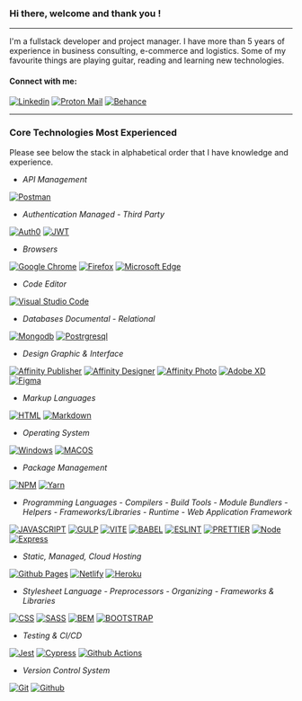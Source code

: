 ### Hi there, welcome and thank you !

---
I'm a fullstack developer and project manager. I have more than 5 years of experience in business consulting, e-commerce and logistics. Some of my favourite things are playing guitar, reading and learning new technologies.

#### Connect with me:
[![Linkedin](https://img.shields.io/badge/LinkedIn-0077B5?style=for-the-badge&logo=linkedin&logoColor=white)](https://linkedin.com/in/heitor-bonatto)
[![Proton Mail](https://img.shields.io/badge/ProtonMail-8B89CC?style=for-the-badge&logo=protonmail&logoColor=white)](https://protonmail.com/)
[![Behance](https://img.shields.io/badge/Behance-1769FF.svg?style=for-the-badge&logo=Behance&logoColor=white)](https://www.behance.net/heitorbonatto)
<!--[![Dribbble](https://img.shields.io/badge/Dribbble-EA4C89.svg?style=for-the-badge&logo=Dribbble&logoColor=white)]()-->

---

### Core Technologies Most Experienced

Please see below the stack in alphabetical order that I have knowledge and experience.

- *API Management* 

[![Postman](https://img.shields.io/badge/Postman-FF6C37.svg?style=for-the-badge&logo=Postman&logoColor=white)](https://www.postman.com/)

- *Authentication Managed - Third Party* 

[![Auth0](https://img.shields.io/badge/Auth0-EB5424.svg?style=for-the-badge&logo=Auth0&logoColor=white)](https://auth0.com/)
[![JWT](https://img.shields.io/badge/JSON%20Web%20Tokens-000000.svg?style=for-the-badge&logo=JSON-Web-Tokens&logoColor=white)](https://jwt.io/)

- *Browsers* 

[![Google Chrome](https://img.shields.io/badge/Google%20Chrome-4285F4.svg?style=for-the-badge&logo=Google-Chrome&logoColor=white)](https://www.google.com/intl/en_us/chrome/)
[![Firefox](https://img.shields.io/badge/Firefox%20Browser-FF7139.svg?style=for-the-badge&logo=Firefox-Browser&logoColor=white)](https://www.mozilla.org/en-US/firefox/developer/)
[![Microsoft Edge](https://img.shields.io/badge/Microsoft%20Edge-0078D7.svg?style=for-the-badge&logo=Microsoft-Edge&logoColor=white)](https://www.microsoft.com/en-us/edge)

- *Code Editor* 

[![Visual Studio Code](https://img.shields.io/badge/Visual%20Studio%20Code-007ACC.svg?style=for-the-badge&logo=Visual-Studio-Code&logoColor=white)](https://code.visualstudio.com/)

- *Databases Documental - Relational* 

[![Mongodb](https://img.shields.io/badge/MongoDB-47A248.svg?style=for-the-badge&logo=MongoDB&logoColor=white)](https://www.mongodb.com/)
[![Postrgresql](https://img.shields.io/badge/PostgreSQL-4169E1.svg?style=for-the-badge&logo=PostgreSQL&logoColor=white)](https://www.postgresql.org/)

- *Design Graphic & Interface* 

[![Affinity Publisher](https://img.shields.io/badge/Affinity%20Publisher-C9284D.svg?style=for-the-badge&logo=Affinity-Publisher&logoColor=white)](https://affinity.serif.com/en-us/publisher/)
[![Affinity Designer](https://img.shields.io/badge/Affinity%20Designer-1B72BE.svg?style=for-the-badge&logo=Affinity-Designer&logoColor=white)](https://affinity.serif.com/en-us/designer/)
[![Affinity Photo](https://img.shields.io/badge/Affinity%20Photo-7E4DD2.svg?style=for-the-badge&logo=Affinity-Photo&logoColor=white)](https://affinity.serif.com/en-us/photo/)
[![Adobe XD](https://img.shields.io/badge/Adobe%20XD-FF61F6.svg?style=for-the-badge&logo=Adobe-XD&logoColor=white)](https://www.adobe.com/products/xd.html)
[![Figma](https://img.shields.io/badge/Figma-F24E1E.svg?style=for-the-badge&logo=Figma&logoColor=white)](https://www.figma.com/)

- *Markup Languages* 

[![HTML](https://img.shields.io/badge/HTML5-E34F26?style=for-the-badge&logo=html5&logoColor=white)](https://developer.mozilla.org/en-US/docs/Web/HTML)
[![Markdown](https://img.shields.io/badge/Markdown-000000?style=for-the-badge&logo=markdown&logoColor=white)](https://www.markdownguide.org/)

- *Operating System* 

[![Windows](https://img.shields.io/badge/Windows-0078D6.svg?style=for-the-badge&logo=Windows&logoColor=white)](https://www.microsoft.com/en-us/windows/)
[![MACOS](https://img.shields.io/badge/macOS-000000.svg?style=for-the-badge&logo=macOS&logoColor=white)](https://www.apple.com/macos/monterey/)


- *Package Management* 

[![NPM](https://img.shields.io/badge/npm-CB3837.svg?style=for-the-badge&logo=npm&logoColor=white)](https://www.npmjs.com/)
[![Yarn](https://img.shields.io/badge/Yarn-2C8EBB.svg?style=for-the-badge&logo=Yarn&logoColor=white)](https://yarnpkg.com/)

- *Programming Languages - Compilers - Build Tools - Module Bundlers - Helpers - Frameworks/Libraries - Runtime - Web Application Framework* 

[![JAVASCRIPT](https://img.shields.io/badge/JavaScript-323330?style=for-the-badge&logo=javascript&logoColor=F7DF1E)](https://developer.mozilla.org/en-US/docs/Web/javascript)
[![GULP](https://img.shields.io/badge/gulp-CF4647.svg?style=for-the-badge&logo=gulp&logoColor=white)](https://gulpjs.com/)
[![VITE](https://img.shields.io/badge/Vite-646CFF.svg?style=for-the-badge&logo=Vite&logoColor=white)](https://vitejs.dev/)
[![BABEL](https://img.shields.io/badge/Babel-F9DC3E.svg?style=for-the-badge&logo=Babel&logoColor=black)](https://babeljs.io/)
[![ESLINT](https://img.shields.io/badge/ESLint-4B32C3.svg?style=for-the-badge&logo=ESLint&logoColor=white)](https://eslint.org/)
[![PRETTIER](https://img.shields.io/badge/Prettier-F7B93E.svg?style=for-the-badge&logo=Prettier&logoColor=black)](https://prettier.io/)
[![Node](https://img.shields.io/badge/Node.js-339933.svg?style=for-the-badge&logo=nodedotjs&logoColor=white)](https://nodejs.org/en/)
[![Express](https://img.shields.io/badge/Express-000000.svg?style=for-the-badge&logo=Express&logoColor=white)](https://expressjs.com/)

- *Static, Managed, Cloud Hosting* 

[![Github Pages](https://img.shields.io/badge/GitHub%20Pages-222222.svg?style=for-the-badge&logo=GitHub-Pages&logoColor=white)](https://pages.github.com/)
[![Netlify](https://img.shields.io/badge/Netlify-00C7B7.svg?style=for-the-badge&logo=Netlify&logoColor=white)](https://www.netlify.com/)
[![Heroku](https://img.shields.io/badge/Heroku-430098.svg?style=for-the-badge&logo=Heroku&logoColor=white)](https://www.heroku.com/)

- *Stylesheet Language - Preprocessors - Organizing  - Frameworks & Libraries* 

[![CSS](https://img.shields.io/badge/CSS3-1572B6?style=for-the-badge&logo=css3&logoColor=white)](https://developer.mozilla.org/en-US/docs/Web/css)
[![SASS](https://img.shields.io/badge/Sass-CC6699.svg?style=for-the-badge&logo=Sass&logoColor=white)](https://sass-lang.com/)
[![BEM](https://img.shields.io/badge/BEM-000000.svg?style=for-the-badge&logo=BEM&logoColor=white)](http://getbem.com/)
[![BOOTSTRAP](https://img.shields.io/badge/Bootstrap-7952B3.svg?style=for-the-badge&logo=Bootstrap&logoColor=white)](https://getbootstrap.com/)


- *Testing & CI/CD* 

[![Jest](https://img.shields.io/badge/Jest-C21325.svg?style=for-the-badge&logo=Jest&logoColor=white)](https://jestjs.io/)
[![Cypress](https://img.shields.io/badge/Cypress-17202C.svg?style=for-the-badge&logo=Cypress&logoColor=white)](https://www.cypress.io/)
[![Github Actions](https://img.shields.io/badge/GitHub%20Actions-2088FF.svg?style=for-the-badge&logo=GitHub-Actions&logoColor=white)](https://github.com/features/actions)


- *Version Control System* 

[![Git](https://img.shields.io/badge/Git-F05032.svg?style=for-the-badge&logo=Git&logoColor=white)](https://git-scm.com/)
[![Github](https://img.shields.io/badge/GitHub-181717.svg?style=for-the-badge&logo=GitHub&logoColor=white)](https://github.com)
